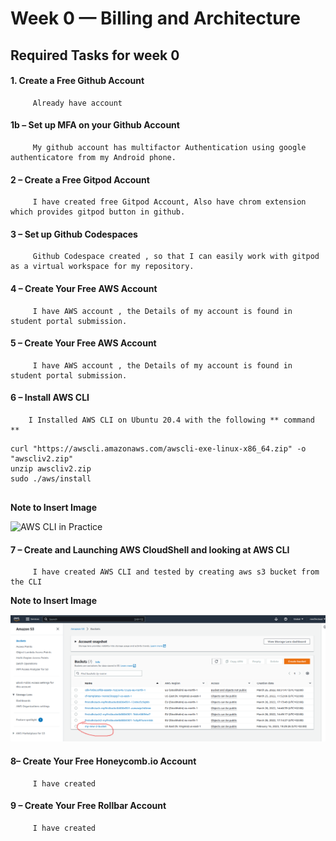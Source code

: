 # Week 0 — Billing and Architecture

   ##  Required Tasks for week 0
  
   #### 1. Create a Free Github Account
   
         Already have account
    
   ####  1b – Set up MFA on your Github Account
   
         My github account has multifactor Authentication using google authenticatore from my Android phone.
         
   ####  2 – Create a Free Gitpod Account
         I have created free Gitpod Account, Also have chrom extension which provides gitpod button in github.
  
   ####  3 – Set up Github Codespaces
         Github Codespace created , so that I can easily work with gitpod as a virtual workspace for my repository. 
   ####  4 – Create Your Free AWS Account
         I have AWS account , the Details of my account is found in student portal submission.
   ####  5 – Create Your Free AWS Account
         I have AWS account , the Details of my account is found in student portal submission.
   ####  6 – Install AWS CLI
   
        I Installed AWS CLI on Ubuntu 20.4 with the following ** command **
        
   ```
   curl "https://awscli.amazonaws.com/awscli-exe-linux-x86_64.zip" -o "awscliv2.zip"
   unzip awscliv2.zip
   sudo ./aws/install 
        
   ```
   **Note to Insert Image**
   
   ![AWS CLI in Practice](/assets/aws-cli.png)
   
   
   ####  7 – Create and Launching AWS CloudShell and looking at AWS CLI
         I have created AWS CLI and tested by creating aws s3 bucket from the CLI
         
   **Note to Insert Image**
   
   ![S3 bucket](https://github.com/mesfint/aws-bootcamp-cruddur-2023/blob/main/_docs/assets/create-s3-bucket-cli.png)
   
   ####  8– Create Your Free Honeycomb.io Account
         I have created
   ####  9 – Create Your Free Rollbar Account
         I have created
